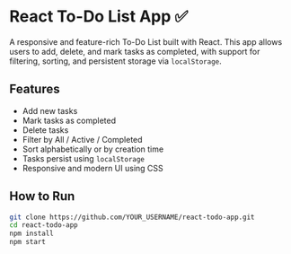 # React To-Do List App ✅

A responsive and feature-rich To-Do List built with React. This app allows users to add, delete, and mark tasks as completed, with support for filtering, sorting, and persistent storage via `localStorage`.

##  Features

-  Add new tasks
-  Mark tasks as completed
-  Delete tasks
-  Filter by All / Active / Completed
-  Sort alphabetically or by creation time
-  Tasks persist using `localStorage`
-  Responsive and modern UI using CSS

## How to Run

```bash
git clone https://github.com/YOUR_USERNAME/react-todo-app.git
cd react-todo-app
npm install
npm start
